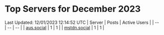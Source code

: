 # Top Servers for December 2023
Last Updated: 12/01/2023 12:14:52 UTC
| Server | Posts | Active Users |
| -- | -- | -- |
| [aus.social](https://aus.social/tags/PowerShell) | 1 | 1 |
| [mstdn.social](https://mstdn.social/tags/PowerShell) | 1 | 1 |
